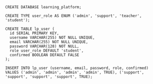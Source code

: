    CREATE DATABASE learning_platform;

    CREATE TYPE user_role AS ENUM ('admin', 'support', 'teacher', 'student');

    CREATE TABLE lp_user (
      id SERIAL PRIMARY KEY,
      username VARCHAR(255) NOT NULL UNIQUE,
      email VARCHAR(255) NOT NULL UNIQUE,
      password VARCHAR(128) NOT NULL,
      role user_role DEFAULT 'student',
      confirmed BOOLEAN DEFAULT FALSE
    );

    INSERT INTO lp_user (username, email, password, role, confirmed)
    VALUES ('admin', 'admin', 'admin', 'admin', TRUE), ('support', 'support', 'support', 'support', TRUE);